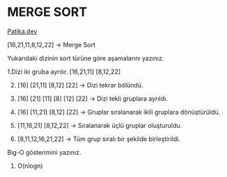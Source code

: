 # MERGE SORT

[Patika.dev](https://www.patika.dev/tr)

[16,21,11,8,12,22] -> Merge Sort

Yukarıdaki dizinin sort türüne göre aşamalarını yazınız.

1.Dizi iki gruba ayrılır.
[16,21,11] [8,12,22]

2. [16] [21,11] [8,12] [22] -> Dizi tekrar bölündü.

3. [16] [21] [11] [8] [12] [22] -> Dizi tekli gruplara ayrıldı.

4.  [16] [11,21] [8,12] [22] -> Gruplar sıralanarak ikili gruplara dönüştürüldü.

5. [11,16,21] [8,12,22] -> Sıralanarak üçlü gruplar oluşturuldu.

6. [8,11,12,16,21,22] -> Tüm grup sıralı bir şekilde birleştirildi. 

Big-O gösterimini yazınız.

1. O(nlogn)
